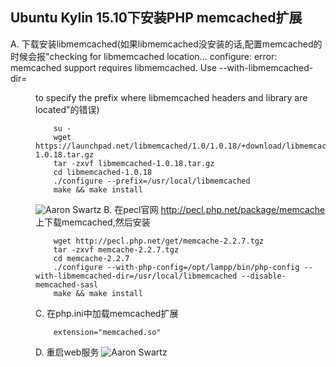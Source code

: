 ## Ubuntu Kylin 15.10下安装PHP memcached扩展

A. 下载安装libmemcached(如果libmemcached没安装的话,配置memcached的时候会报"checking for libmemcached location... configure: error: memcached support requires libmemcached. Use --with-libmemcached-dir=<DIR> to specify the prefix where libmemcached headers and library are located"的错误)
```shell
	su -
	wget https://launchpad.net/libmemcached/1.0/1.0.18/+download/libmemcached-1.0.18.tar.gz
	tar -zxvf libmemcached-1.0.18.tar.gz
	cd libmemcached-1.0.18
	./configure --prefix=/usr/local/libmemcached
	make && make install
```
![Aaron Swartz](https://raw.githubusercontent.com/xiabeifeng/study-notes/master/PHP/images/libmemcached_configure.png)
B. 在pecl官网 http://pecl.php.net/package/memcache 上下载memcached,然后安装
```shell
	wget http://pecl.php.net/get/memcache-2.2.7.tgz
	tar -zxvf memcache-2.2.7.tgz
	cd memcache-2.2.7
	./configure --with-php-config=/opt/lampp/bin/php-config --with-libmemcached-dir=/usr/local/libmemcached --disable-memcached-sasl
	make && make install
```

C. 在php.ini中加载memcached扩展
```
	extension="memcached.so"
```

D. 重启web服务
![Aaron Swartz](https://raw.githubusercontent.com/xiabeifeng/study-notes/master/PHP/images/php_memcached_extension.png)
